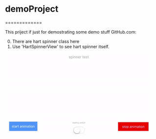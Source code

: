 # demoProject
=============

This priject if just for demostrating some demo stuff
GitHub.com:

0. There are hart spinner class here
0. Use 'HartSpinnerView' to see hart spinner itself.


![Example](gifs/hartSpinner.gif "spinner start, and hartbeat switch")
